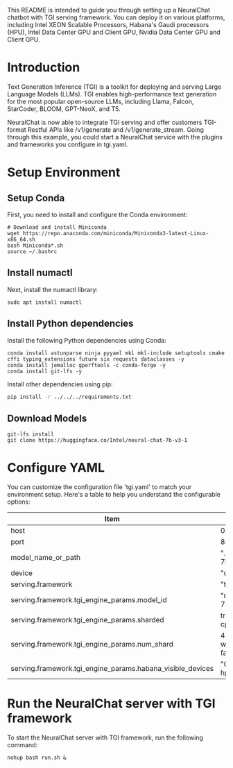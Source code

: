 
This README is intended to guide you through setting up a NeuralChat chatbot with TGI serving framework. You can deploy it on various platforms, including Intel XEON Scalable Processors, Habana's Gaudi processors (HPU), Intel Data Center GPU and Client GPU, Nvidia Data Center GPU and Client GPU.

# Introduction
Text Generation Inference (TGI) is a toolkit for deploying and serving Large Language Models (LLMs). TGI enables high-performance text generation for the most popular open-source LLMs, including Llama, Falcon, StarCoder, BLOOM, GPT-NeoX, and T5.

NeuralChat is now able to integrate TGI serving and offer customers TGI-format Restful APIs like /v1/generate and /v1/generate_stream. Going through this example, you could start a NeuralChat service with the plugins and frameworks you configure in tgi.yaml.


# Setup Environment

## Setup Conda

First, you need to install and configure the Conda environment:

```shell
# Download and install Miniconda
wget https://repo.anaconda.com/miniconda/Miniconda3-latest-Linux-x86_64.sh
bash Miniconda*.sh
source ~/.bashrc
```

## Install numactl

Next, install the numactl library:

```shell
sudo apt install numactl
```

## Install Python dependencies

Install the following Python dependencies using Conda:

```shell
conda install astunparse ninja pyyaml mkl mkl-include setuptools cmake cffi typing_extensions future six requests dataclasses -y
conda install jemalloc gperftools -c conda-forge -y
conda install git-lfs -y
```

Install other dependencies using pip:

```bash
pip install -r ../../../requirements.txt
```


## Download Models
```shell
git-lfs install
git clone https://huggingface.co/Intel/neural-chat-7b-v3-1
```


# Configure YAML

You can customize the configuration file 'tgi.yaml' to match your environment setup. Here's a table to help you understand the configurable options:

|  Item                             | Value                                  |
| --------------------------------- | ---------------------------------------|
| host                              | 0.0.0.0                              |
| port                              | 8000                                   |
| model_name_or_path                | "./neural-chat-7b-v3-1"                 |
| device                            | "cpu"/"gpu"/"hpu"                                 |
| serving.framework                  | "tgi"                                   |
| serving.framework.tgi_engine_params.model_id    | "mistralai/Mistral-7B-Instruct-v0.1"                               |
| serving.framework.tgi_engine_params.sharded        | true (false only on cpu)                    |
| serving.framework.tgi_engine_params.num_shard  | 4 (not effective when sharded is false)    |
| serving.framework.tgi_engine_params.habana_visible_devices      | "0,1" (only on hpu)        |


# Run the NeuralChat server with TGI framework

To start the NeuralChat server with TGI framework, run the following command:

```shell
nohup bash run.sh &
```
